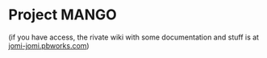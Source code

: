 # Project MANGO


(if you have access, the rivate wiki with some documentation and stuff is at [jomi-jomi.pbworks.com](https://jomi-jomi.pbworks.com))
